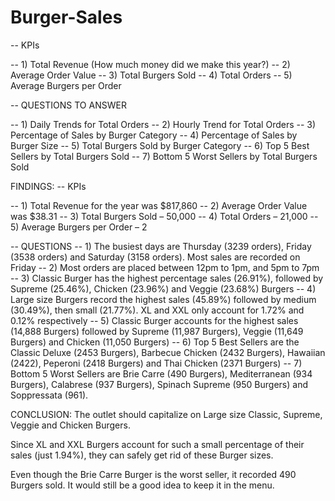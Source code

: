 # Burger-Sales


-- KPIs

-- 1) Total Revenue (How much money did we make this year?)
-- 2) Average Order Value
-- 3) Total Burgers Sold
-- 4) Total Orders
-- 5) Average Burgers per Order

-- QUESTIONS TO ANSWER 

-- 1) Daily Trends for Total Orders
-- 2) Hourly Trend for Total Orders
-- 3) Percentage of Sales by Burger Category
-- 4) Percentage of Sales by Burger Size
-- 5) Total Burgers Sold by Burger Category
-- 6) Top 5 Best Sellers by Total Burgers Sold
-- 7) Bottom 5 Worst Sellers by Total Burgers Sold



FINDINGS:
-- KPIs

-- 1) Total Revenue for the year was $817,860
-- 2) Average Order Value was $38.31
-- 3) Total Burgers Sold – 50,000
-- 4) Total Orders – 21,000
-- 5) Average Burgers per Order – 2

-- QUESTIONS
-- 1) The busiest days are Thursday (3239 orders), Friday (3538 orders) and Saturday (3158 orders). Most sales are recorded on Friday
-- 2) Most orders are placed between 12pm to 1pm, and 5pm to 7pm
-- 3) Classic Burger has the highest percentage sales (26.91%), followed by Supreme (25.46%), Chicken (23.96%) and Veggie (23.68%) Burgers 
-- 4) Large size Burgers record the highest sales (45.89%) followed by medium (30.49%), then small (21.77%). XL and XXL only account for 1.72% and 0.12% respectively 
-- 5) Classic Burger accounts for the highest sales (14,888 Burgers) followed by Supreme (11,987 Burgers), Veggie (11,649 Burgers) and Chicken (11,050 Burgers)
-- 6) Top 5 Best Sellers are the Classic Deluxe (2453 Burgers), Barbecue Chicken (2432 Burgers), Hawaiian (2422), Peperoni (2418 Burgers) and Thai Chicken (2371 Burgers)
-- 7) Bottom 5 Worst Sellers are Brie Carre (490 Burgers), Mediterranean (934 Burgers), Calabrese (937 Burgers), Spinach Supreme (950 Burgers) and Soppressata (961).


CONCLUSION:
The outlet should capitalize on Large size Classic, Supreme, Veggie and Chicken Burgers.

Since XL and XXL Burgers account for such a small percentage of their sales (just 1.94%), they can safely get rid of these Burger sizes.

Even though the Brie Carre Burger is the worst seller, it recorded 490 Burgers sold. It would still be a good idea to keep it in the menu. 
